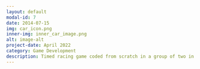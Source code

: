 ```yaml
---
layout: default
modal-id: 7
date: 2014-07-15
img: car_icon.png
inner-img: inner_car_image.png
alt: image-alt
project-date: April 2022
category: Game Development
description: Timed racing game coded from scratch in a group of two in a week.<a href="https://github.com/scara2016/CarGame" target="_blank">Here</a>
---
```

